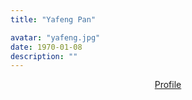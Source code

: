 ```yaml
---
title: "Yafeng Pan"

avatar: "yafeng.jpg"
date: 1970-01-08
description: ""
---
```


<p align="center">
    <a href="https://person.zju.edu.cn/yfpan">Profile</a>
</p>

